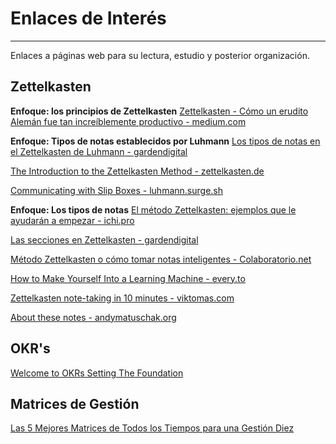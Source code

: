 # Enlaces de Interés
---

Enlaces a páginas web para su lectura, estudio y posterior organización.

## Zettelkasten

**Enfoque: los principios de Zettelkasten**
[Zettelkasten - Cómo un erudito Alemán fue tan increíblemente productivo - medium.com](https://medium.com/voces-en-espa%C3%B1ol/zettelkasten-c%C3%B3mo-un-erudito-alem%C3%A1n-fue-tan-incre%C3%ADblemente-productivo-b16643e170cc)


**Enfoque: Tipos de notas establecidos por Luhmann**
[Los tipos de notas en el Zettelkasten de Luhmann - gardendigital](https://gardendigital.blogspot.com/2021/01/los-tipos-de-notas-en-zettelkasten.html)


[The Introduction to the Zettelkasten Method - zettelkasten.de](https://zettelkasten.de/posts/overview/#the-introduction-to-the-zettelkasten-method)


[Communicating with Slip Boxes - luhmann.surge.sh](http://luhmann.surge.sh/communicating-with-slip-boxes)


**Enfoque: Los tipos de notas**
[El método Zettelkasten: ejemplos que le ayudarán a empezar - ichi.pro](https://ichi.pro/es/el-metodo-zettelkasten-ejemplos-que-le-ayudaran-a-empezar-157824025533158)


[Las secciones en Zettelkasten - gardendigital](https://gardendigital.blogspot.com/2020/12/las-secciones-en-zettelkasten.html)


[Método Zettelkasten o cómo tomar notas inteligentes - Colaboratorio.net](https://colaboratorio.net/javierinsitu/colaboratorio/2020/metodo-zettelkasten-notas-inteligentes/)


[How to Make Yourself Into a Learning Machine - every.to](https://every.to/superorganizers/how-to-build-a-learning-machine-299655)


[Zettelkasten note-taking in 10 minutes - viktomas.com](https://blog.viktomas.com/posts/slip-box/#fn:2)


[About these notes - andymatuschak.org](https://notes.andymatuschak.org/About_these_notes)

## OKR's

[Welcome to OKRs Setting The Foundation](https://www.whatmatters.com/get-started/)


## Matrices de Gestión

[Las 5 Mejores Matrices de Todos los Tiempos para una Gestión Diez](http://elblogdelmandointermedio.com/2015/06/17/5-matrices-imprescindibles-para-una-gestion-diez/)